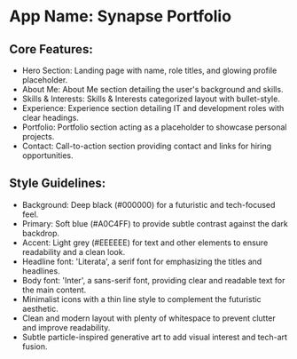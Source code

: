 # **App Name**: Synapse Portfolio

## Core Features:

- Hero Section: Landing page with name, role titles, and glowing profile placeholder.
- About Me: About Me section detailing the user's background and skills.
- Skills & Interests: Skills & Interests categorized layout with bullet-style.
- Experience: Experience section detailing IT and development roles with clear headings.
- Portfolio: Portfolio section acting as a placeholder to showcase personal projects.
- Contact: Call-to-action section providing contact and links for hiring opportunities.

## Style Guidelines:

- Background: Deep black (#000000) for a futuristic and tech-focused feel.
- Primary: Soft blue (#A0C4FF) to provide subtle contrast against the dark backdrop.
- Accent: Light grey (#EEEEEE) for text and other elements to ensure readability and a clean look.
- Headline font: 'Literata', a serif font for emphasizing the titles and headlines.
- Body font: 'Inter', a sans-serif font, providing clear and readable text for the main content.
- Minimalist icons with a thin line style to complement the futuristic aesthetic.
- Clean and modern layout with plenty of whitespace to prevent clutter and improve readability.
- Subtle particle-inspired generative art to add visual interest and tech-art fusion.